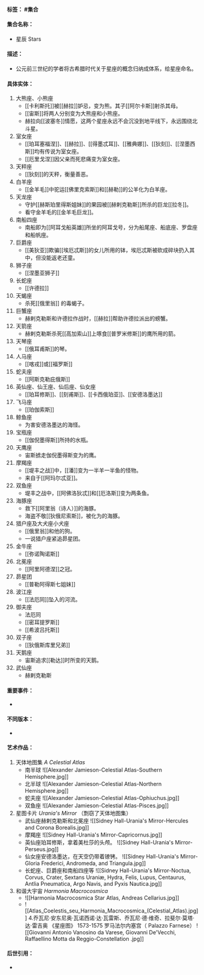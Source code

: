#### 标签： #集合
#### 集合名称：
- 星辰 Stars
#### 描述：
- 公元前三世纪的学者将古希腊时代关于星座的概念归纳成体系，给星座命名。
#### 具体实体：
1. 大熊座、小熊座
   -  [[卡利斯托]]被[[赫拉]]妒忌，变为熊。其子[[阿尔卡斯]]射杀其母。
   -  [[宙斯]]将两人分别变为大熊座和小熊座。
   -  赫拉向[[波塞冬]]情愿，这两个星座永远不会沉没到地平线下，永远围绕北斗星。
2. 室女座
   -  [[珀耳塞福涅]]、[[赫拉]]、[[得墨忒耳]]、[[雅典娜]]、[[狄刻]]、[[涅墨西斯]]均有传说为室女座。
   -  [[厄里戈涅]]因父亲而死悲痛变为室女座。
3. 天秤座
   - [[狄刻]]的天秤，衡量善恶。
4. 白羊座
   - [[金羊毛]]中驼运[[佛里克索斯]]和[[赫勒]]的公羊化为白羊座。
5. 天龙座
    - 守护[[赫斯珀里得斯姐妹]]的果园被[[赫剌克勒斯]]所杀的巨龙[[拉冬]]。
    - 看守金羊毛的[[金羊毛巨龙]]。
6. 南船四座
    - 南船即为[[阿耳戈船英雄]]所坐的阿耳戈号，分为船尾座、船底座、罗盘座和船帆座。
7. 巨爵座
    - [[美狄亚]]欺骗[[埃厄忒斯]]的女儿所用的钵，埃厄忒斯被砍成碎块扔入其中，但没能返老还童。
8. 狮子座
    - [[涅墨亚狮子]]
9. 长蛇座
    - [[许德拉]]
10. 天蝎座
    - 杀死[[俄里翁]] 的毒蝎子。
11. 巨蟹座
    - 赫剌克勒斯和许德拉作战时，[[赫拉]]帮助许德拉派出的螃蟹。
12. 天箭座
    - 赫剌克勒斯杀死[[高加索山]]上啄食[[普罗米修斯]]的鹰所用的箭。
14. 天琴座
    - [[俄耳甫斯]]的琴。
15. 人马座
    - [[喀戎]]或[[福罗斯]]
16. 蛇夫座
    - [[阿斯克勒庇俄斯]]
17. 英仙座、仙王座、仙后座、仙女座
    - [[珀耳修斯]]、[[刻甫斯]]、[[卡西俄珀亚]]、[[安德洛墨达]]
18. 飞马座
    - [[珀伽索斯]]
19. 鲸鱼座
    - 为害安德洛墨达的海怪。
20. 宝瓶座
    - [[伽倪墨得斯]]所持的水瓶。
21. 天鹰座
    - 宙斯掳走伽倪墨得斯变为的鹰。
22. 摩羯座
    - [[堤丰之战]]中，[[潘]]变为一半羊一半鱼的怪物。
    - 来自于[[阿玛尔忒亚]]。
23. 双鱼座
    - 堤丰之战中，[[阿佛洛狄忒]]和[[厄洛斯]]变为两条鱼。
24. 海豚座
    - 救下[[阿里翁（诗人）]]的海豚。
    - 海盗不敬[[狄俄尼索斯]]，被化为的海豚。
25. 猎户座及大犬座小犬座
    - [[俄里翁]]和他的狗。
    - 一说猎户座紧追昴星团。
26. 金牛座
    - [[弥诺陶诺斯]]
27. 北冕座
    - [[阿里阿德涅]]之冠。
28. 昴星团
    - [[普勒阿得斯七姐妹]]
29. 波江座
    - [[法厄同]]坠入的河流。
30. 御夫座
    - 法厄同
    - [[密耳提罗斯]]
    - [[希波吕托斯]]
31. 双子座
    - [[狄俄斯库里兄弟]]
32. 天鹅座
    - 宙斯追求[[勒达]]时所变的天鹅。
33. 武仙座
    - 赫剌克勒斯
#### 重要事件：
- 
#### 不同版本：
- 
#### 艺术作品：
1. 天体地图集 _A Celestial Atlas_
   - 南半球
   ![[Alexander Jamieson-Celestial Atlas-Southern Hemisphere.jpg]]
   - 北半球
   ![[Alexander Jamieson-Celestial Atlas-Northern Hemisphere.jpg]]
   - 蛇夫座
   ![[Alexander Jamieson-Celestial Atlas-Ophiuchus.jpg]]
   - 双鱼座
   ![[Alexander Jamieson-Celestial Atlas-Pisces.jpg]]
2. 星图卡片 _Urania's Mirror_ （剽窃了天体地图集）
   - 武仙座赫剌克勒斯和北冕座
   ![[Sidney Hall-Urania's Mirror-Hercules and Corona Borealis.jpg]]
   - 摩羯座
   ![[Sidney Hall-Urania's Mirror-Capricornus.jpg]]
   - 英仙座珀耳修斯，拿着美杜莎的头颅。
   ![[Sidney Hall-Urania's Mirror-Perseus.jpg]]
   - 仙女座安德洛墨达，在天空仍带着镣铐。
   ![[Sidney Hall-Urania's Mirror-Gloria Frederici, Andromeda, and Triangula.jpg]]
   - 长蛇座、巨爵座和南船四座等
   ![[Sidney Hall-Urania's Mirror-Noctua, Corvus, Crater, Sextans Uraniæ, Hydra, Felis, Lupus, Centaurus, Antlia Pneumatica, Argo Navis, and Pyxis Nautica.jpg]]
 3. 和谐大宇宙 _Harmonia Macrocosmica_
    - ![[Harmonia Macrocosmica Star Atlas, Andreas Cellarius.jpg]]
    - ![[Atlas_Coelestis_seu_Harmonia_Macrocosmica_(Celestial_Atlas).jpg]]
 4.乔瓦尼·安东尼奥·瓦诺西诺·达·瓦雷斯、乔瓦尼·德·维奇、拉斐尔·莫塔·达·雷吉奥 《星座图》 1573-1575 罗马法尔内塞宫（  Palazzo Farnese）
 ![[Giovanni Antonio Vanosino da Varese, Giovanni De'Vecchi, Raffaellino Motta da Reggio-Constellation .jpg]]
#### 后世引用：
- 
